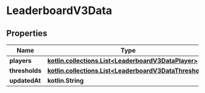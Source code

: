 
# LeaderboardV3Data

## Properties
| Name | Type | Description | Notes |
| ------------ | ------------- | ------------- | ------------- |
| **players** | [**kotlin.collections.List&lt;LeaderboardV3DataPlayer&gt;**](LeaderboardV3DataPlayer.md) |  |  |
| **thresholds** | [**kotlin.collections.List&lt;LeaderboardV3DataThreshold&gt;**](LeaderboardV3DataThreshold.md) |  |  |
| **updatedAt** | **kotlin.String** |  |  |



